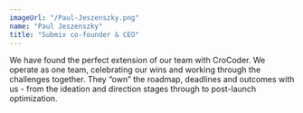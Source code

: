 ```yaml
---
imageUrl: "/Paul-Jeszenszky.png"
name: "Paul Jeszenszky"
title: "Submix co-founder & CEO"
---
```


We have found the perfect extension of our team with CroCoder. We operate as one team, celebrating our wins and working through the challenges together. They “own” the roadmap, deadlines and outcomes with us - from the ideation and direction stages through to post-launch optimization.
